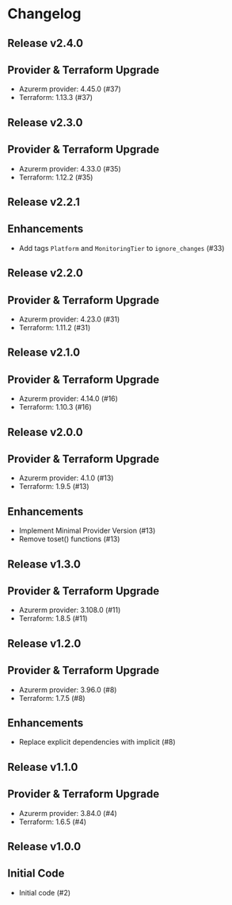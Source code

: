 # Changelog

## Release v2.4.0

## Provider & Terraform Upgrade
- Azurerm provider: 4.45.0 (#37)
- Terraform: 1.13.3 (#37)
   
## Release v2.3.0

## Provider & Terraform Upgrade
- Azurerm provider: 4.33.0 (#35)
- Terraform: 1.12.2 (#35)
   
## Release v2.2.1

## Enhancements

- Add tags `Platform` and `MonitoringTier` to `ignore_changes` (#33)


   
## Release v2.2.0

## Provider & Terraform Upgrade
- Azurerm provider: 4.23.0 (#31)
- Terraform: 1.11.2 (#31)
   
## Release v2.1.0

## Provider & Terraform Upgrade
- Azurerm provider: 4.14.0 (#16)
- Terraform: 1.10.3 (#16)
   
## Release v2.0.0

## Provider & Terraform Upgrade
- Azurerm provider: 4.1.0 (#13)
- Terraform: 1.9.5 (#13)
## Enhancements
- Implement Minimal Provider Version (#13)
- Remove toset() functions (#13)
   
## Release v1.3.0

## Provider & Terraform Upgrade
- Azurerm provider: 3.108.0 (#11)
- Terraform: 1.8.5 (#11)
   
## Release v1.2.0

## Provider & Terraform Upgrade

- Azurerm provider: 3.96.0 (#8)
- Terraform: 1.7.5 (#8)

## Enhancements

- Replace explicit dependencies with implicit (#8)
   
## Release v1.1.0

## Provider & Terraform Upgrade
- Azurerm provider: 3.84.0 (#4)
- Terraform: 1.6.5 (#4)
   
## Release v1.0.0

## Initial Code

- Initial code (#2)


   